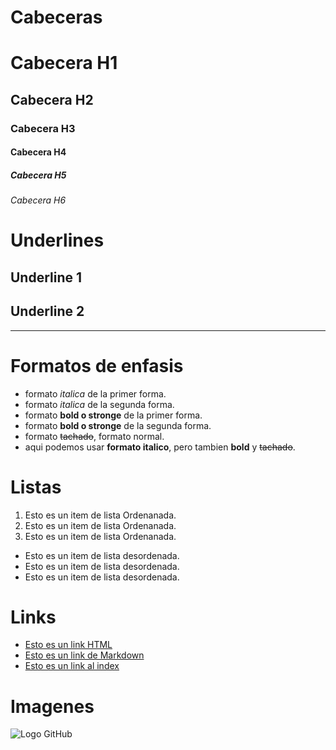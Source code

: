# Cabeceras
# Cabecera H1
## Cabecera H2
### Cabecera H3
#### Cabecera H4
##### Cabecera H5
###### Cabecera H6

# Underlines
Underline 1
-----------

Underline 2
-----------
-----------

# Formatos de enfasis
- formato *italica* de la primer forma.
- formato _italica_ de la segunda forma.
- formato **bold o stronge** de la primer forma.
- formato __bold o stronge__ de la segunda forma.
- formato ~~tachado~~, formato normal.
- aqui podemos usar **formato italico**, pero tambien **bold** y ~~tachado~~.

# Listas
1. Esto es un item de lista Ordenanada. 
2. Esto es un item de lista Ordenanada.
3. Esto es un item de lista Ordenanada.
- Esto es un item de lista desordenada.
- Esto es un item de lista desordenada.
- Esto es un item de lista desordenada.

# Links
- <a href="https://www.google.com/">Esto es un link HTML</a>
- [Esto es un link de Markdown](https://www.google.com/)
- [Esto es un link al index](index.html)

# Imagenes
![Logo GitHub](https://github.githubassets.com/images/modules/logos_page/GitHub-Mark.png)
